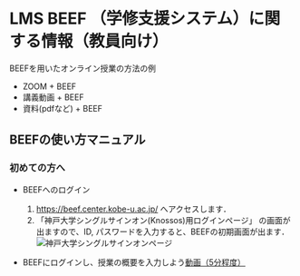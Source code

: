 # LMS BEEF （学修支援システム）に関する情報（教員向け）
BEEFを用いたオンライン授業の方法の例
- ZOOM + BEEF 
- 講義動画 + BEEF
- 資料(pdfなど) + BEEF

## BEEFの使い方マニュアル
### 初めての方へ
- BEEFへのログイン
  1. https://beef.center.kobe-u.ac.jp/ へアクセスします． 
  2. 「神戸大学シングルサインオン(Knossos)用ログインページ」 の画面が出ますので、ID, パスワードを入力すると、BEEFの初期画面が出ます．![神戸大学シングルサインオンページ](/KobeUSSO.png)
  
- BEEFにログインし、授業の概要を入力しよう[動画（5分程度）](https://drive.google.com/file/d/1vs9vFEosnRBS8VPnc8rmPTf9W3wXbMVl/view?usp=sharing)

